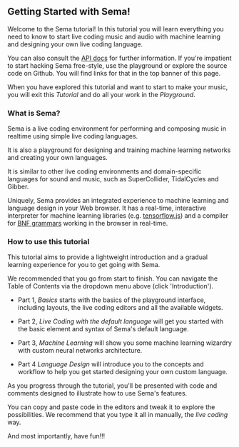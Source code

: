 
## Getting Started with Sema!

Welcome to the Sema tutorial! In this tutorial you will learn everything you need to know to start live coding music and audio with machine learning and designing your own live coding language. 

You can also consult the [API docs](https://github.com/mimic-sussex/sema/tree/master/docs) for further information. If you're impatient to start hacking Sema free-style, use the playground or explore the source code on Github. You will find links for that in the top banner of this page.

When you have explored this tutorial and want to start to make your music, you will exit this *Tutorial* and do all your work in the *Playground*.

### What is Sema?

Sema is a live coding environment for performing and composing music in realtime using simple live coding languages. 

It is also a playground for designing and training machine learning networks and creating your own languages.

It is similar to other live coding environments and domain-specific languages for sound and music, such as SuperCollider, TidalCycles and Gibber.

Uniquely, Sema provides an integrated experience to machine learning and language design in your Web browser. It has a real-time, interactive interpreter for machine learning libraries (e.g. [tensorflow.js](https://www.tensorflow.org/js/)) and a compiler for [BNF grammars](http://hardmath123.github.io/earley.html) working in the browser in real-time.

### How to use this tutorial

This tutorial aims to provide a lightweight introduction and a gradual learning experience for you to get going with Sema. 

We recommended that you go from start to finish. You can navigate the Table of Contents via the dropdown menu above (click 'Introduction').

* Part 1, *Basics* starts with the basics of the playground interface, including layouts, the live coding editors and all the available widgets.  

* Part 2, *Live Coding with the default language* will get you started with the basic element and syntax of Sema's default language.

* Part 3, *Machine Learning* will show you some machine learning wizardry with custom neural networks architecture. 

* Part 4 *Language Design* will introduce you to the concepts and workflow to help you get started designing your own custom language. 

As you progress through the tutorial, you'll be presented with code and comments designed to illustrate how to use Sema's features. 

You can copy and paste code in the editors and tweak it to explore the possibilities. 
We recommend that you type it all in manually, the <em>live coding</em> way. 

And most importantly, have fun!!!